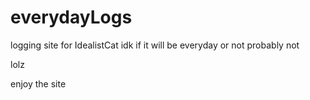 # everydayLogs
logging site for IdealistCat
idk if it will be everyday or not
probably not

lolz

enjoy the site
